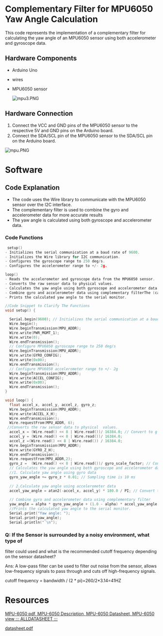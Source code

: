 # Complementary Filter for MPU6050 Yaw Angle Calculation

This code represents the implementation of a complementary filter for calculating the yaw angle of an MPU6050 sensor using both accelerometer and gyroscope data.

## Hardware Components

- Arduino Uno
- wires
- MPU6050 sensor
    
    ![mpu3.PNG](Complementary%20Filter%20for%20MPU6050%20Yaw%20Angle%20Calcula%200947e9da8903486bb624f924ad2a293f/mpu3.png)
    

## Hardware Connection

1. Connect the VCC and GND pins of the MPU6050 sensor to the respective 5V and GND pins on the Arduino board.
2. Connect the SDA/SCL pin of the MPU6050 sensor to the SDA/SCL pin on the Arduino board.

![mpu.PNG](Complementary%20Filter%20for%20MPU6050%20Yaw%20Angle%20Calcula%200947e9da8903486bb624f924ad2a293f/mpu.png)

# Software

## Code Explanation

- The code uses the Wire library to communicate with the MPU6050 sensor over the I2C interface.
- The complementary filter is used to combine the gyro and accelerometer data for more accurate results
- The yaw angle is calculated using both gyroscope and accelerometer data.

### Code Functions

```c
 setup()
- Initializes the serial communication at a baud rate of 9600.
- Initializes the Wire library for I2C communication.
- Configures the gyroscope range to 250 deg/s.
- Configures the accelerometer range to +/- 2g.

loop()
- Reads the accelerometer and gyroscope data from the MPU6050 sensor.
- Converts the raw sensor data to physical values.
- Calculates the yaw angle using both gyroscope and accelerometer data.
- Combine gyro and accelerometer data using complementary filterThe (can be thought of as a union of two different filters: a high-pass filter for the gyroscope and a low-pass filter for the accelerometer).
- Prints the calculated yaw angle to the serial monitor.
```

```c
//Code Snippet to Clarify The Functions
void setup() {

  Serial.begin(9600); // Initializes the serial communication at a baud rate of 9600.
  Wire.begin(); 
  Wire.beginTransmission(MPU_ADDR); 
  Wire.write(PWR_MGMT_1); 
  Wire.write(0); 
  Wire.endTransmission();
  // Configure MPU6050 gyroscope range to 250 deg/s
  Wire.beginTransmission(MPU_ADDR);
  Wire.write(GYRO_CONFIG);
  Wire.write(0x00);
  Wire.endTransmission();
  // Configure MPU6050 accelerometer range to +/- 2g
  Wire.beginTransmission(MPU_ADDR);
  Wire.write(ACCEL_CONFIG);
  Wire.write(0x00);
  Wire.endTransmission();
}

void loop() {
  float accel_x, accel_y, accel_z, gyro_z;
  Wire.beginTransmission(MPU_ADDR);
  Wire.write(ACCEL_X_H);
  Wire.endTransmission();
  Wire.requestFrom(MPU_ADDR, 6);
 //Converts the raw sensor data to physical  values.
  accel_x = (Wire.read() << 8 | Wire.read())/ 16384.0; // Convert to g's
  accel_y = (Wire.read() << 8 | Wire.read())/ 16384.0;
  accel_z =(Wire.read() << 8 | Wire.read()) / 16384.0;
  Wire.beginTransmission(MPU_ADDR);
  Wire.write(GYRO_Z_H);
  Wire.endTransmission();
  Wire.requestFrom(MPU_ADDR,2);
  gyro_z =  (Wire.read() << 8 | Wire.read())/ gyro_scale_factor; // Convert to deg/s
  // Calculates the yaw angle using both gyroscope and accelerometer data.
  //1. Calculate yaw angle using gyro data
  gyro_yaw_angle += gyro_z * 0.01; // Sampling time is 10 ms
  
  // 2.Calculate yaw angle using accelerometer data
  accel_yaw_angle = atan2(-accel_x, accel_y) * 180.0 / PI; // Convert to degrees
  
  // Combine gyro and accelerometer data using complementary filter
  yaw_angle = alpha * gyro_yaw_angle + (1.0 - alpha) * accel_yaw_angle;
  //Prints the calculated yaw angle to the serial monitor.
  Serial.print("Yaw angle: ");
  Serial.print(yaw_angle);
  Serial.println("`\n");

```

### Q: If the Sensor is surrounded by a noisy environment, what type of
filter could used and what is the recommended cutoff frequency
depending on the sensor datasheet?

Ans: A low-pass filter can be used to filter out noise from the sensor, allows low-frequency signals to pass through and cuts off high-frequency signals.

cutoff frequency = bandwidth / (2 * pi)=260/2*3.14=41HZ

# Resources

[MPU-6050 pdf, MPU-6050 Description, MPU-6050 Datasheet, MPU-6050 view ::: ALLDATASHEET :::](https://pdf1.alldatasheet.com/datasheet-pdf/view/1132807/TDK/MPU-6050.html#:~:text=MPU-6050%20Datasheet%20%28PDF%29%20-%20TDK%20Electronics%20If%20the,Similar%20Description%20-%20MPU-6050%20More%20results%20Link%20URL)

[datasheet.pdf](Complementary%20Filter%20for%20MPU6050%20Yaw%20Angle%20Calcula%200947e9da8903486bb624f924ad2a293f/datasheet.pdf)